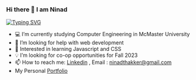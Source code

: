 ###                      Hi there 👋 I am Ninad
   [![Typing SVG](https://readme-typing-svg.demolab.com/?lines=Welcome+to+my+Github+Profile)](https://git.io/typing-svg)
- 💻 I’m currently studying Computer Engineering in McMaster University
- 🤔 I’m looking for help with web development
- 💬 Interested in learning Javascript and CSS
- 💡 I’m looking for co-op opportunities for Fall 2023
- 📫 How to reach me: [Linkedin](https://www.linkedin.com/in/ninad-thakker-268802226/) , Email : ninadthakker@gmail.com
- My Personal [Portfolio](https://www.notion.so/Hi-I-m-Ninad-Thakker-64af0221695a476eb6cff50913978f3a)




<!--
**ninad4290/ninad4290** is a ✨ _special_ ✨ repository because its `README.md` (this file) appears on your GitHub profile.

Here are some ideas to get you started:

- 🔭 I’m currently working on ...
- 🌱 I’m currently learning ...
- 👯 I’m looking to collaborate on ...
- 🤔 I’m looking for help with ...
- 💬 Ask me about ...
- 📫 How to reach me: ...
-
- ⚡ Fun fact: ...
-->
